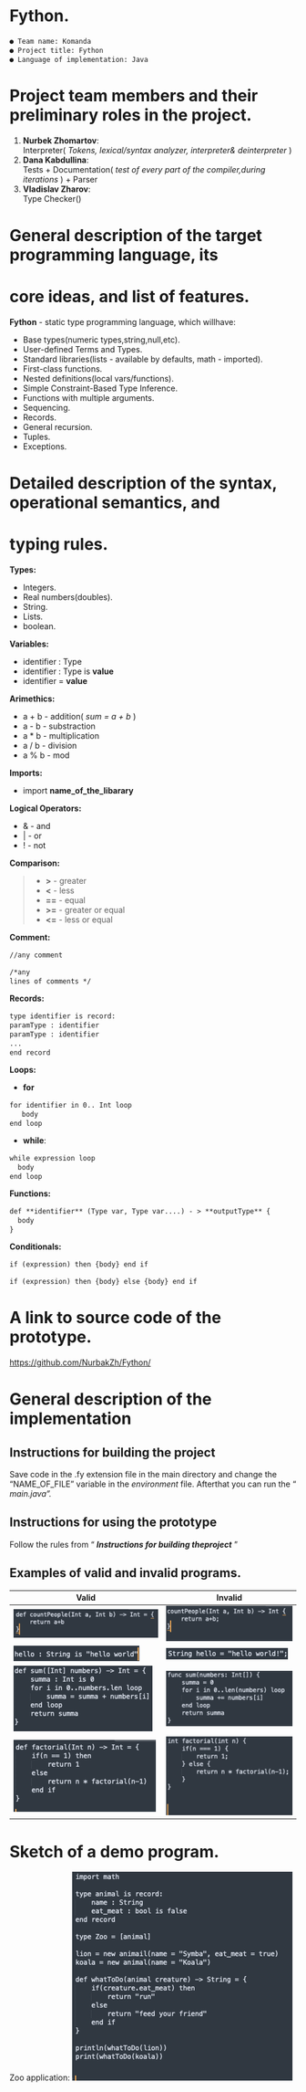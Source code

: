 # Fython.

```
● Team name: Komanda
● Project title: Fython
● Language of implementation: Java
```
# Project team members and their preliminary roles in the project.

1. **Nurbek Zhomartov**:  
    Interpreter( _Tokens, lexical/syntax analyzer, interpreter& deinterpreter_ )
3. **Dana Kabdullina**:    
    Tests + Documentation( _test of every part of the compiler,during_
       _iterations_ ) + Parser
3. **Vladislav Zharov**:   
    Type Checker()

# General description of the target programming language, its

# core ideas, and list of features.

**Fython** - static type programming language, which willhave:   
* Base types(numeric types,string,null,etc). 
* User-defined Terms and Types.  
* Standard libraries(lists - available by defaults, math - imported). 
* First-class functions.  
* Nested definitions(local vars/functions). 
* Simple Constraint-Based Type Inference. 
* Functions with multiple arguments. 
* Sequencing. 
* Records. 
* General recursion. 
* Tuples.     
* Exceptions. 

# Detailed description of the syntax, operational semantics, and

# typing rules.

**Types:**
* Integers.  
* Real numbers(doubles).  
* String.   
* Lists.  
* boolean.  


**Variables:**
* identifier : Type
* identifier : Type is **value**
* identifier = **value**

**Arimethics:**
* a + b - addition( _sum = a + b_ )
* a - b - substraction
* a * b - multiplication
* a / b - division
* a % b - mod

**Imports:**
* import **name_of_the_libarary**

**Logical Operators:**
* & - and
* | - or
* ! - not

**Comparison:**
> *  **>** - greater
> *  **<** - less
> *  **==** - equal
> *  **>=** - greater or equal
> *  **<=** - less or equal

**Comment:**
```
//any comment
```
```
/*any
lines of comments */
```

**Records:**
```
type identifier is record:
paramType : identifier
paramType : identifier
...
end record
```

**Loops:**
* **for**
```
for identifier in 0.. Int loop
   body
end loop
```
* **while**:
```
while expression loop
  body
end loop
```
**Functions:**
```
def **identifier** (Type var, Type var....) - > **outputType** {
  body
}
```
**Conditionals:**
```
if (expression) then {body} end if
```
```
if (expression) then {body} else {body} end if
```

# A link to source code of the prototype.

https://github.com/NurbakZh/Fython/

# General description of the implementation

## Instructions for building the project

Save code in the .fy extension file in the main directory and change the
“NAME_OF_FILE” variable in the _environment_ file. Afterthat you can run the
“ _main.java”._

## Instructions for using the prototype

Follow the rules from “ **_Instructions for building theproject_** ”

## Examples of valid and invalid programs.

| **Valid** | **Invalid** |
|-----------|-------------|
| ![val1](https://github.com/NurbakZh/Fython/blob/main/images/image7.png)      | ![inv1](https://github.com/NurbakZh/Fython/blob/main/images/image3.png)       |
| ![val2](https://github.com/NurbakZh/Fython/blob/main/images/image1.png)      | ![inv2](https://github.com/NurbakZh/Fython/blob/main/images/image2.png)        |
| ![val3](https://github.com/NurbakZh/Fython/blob/main/images/image9.png)      | ![inv3](https://github.com/NurbakZh/Fython/blob/main/images/image8.png)        |
| ![val4](https://github.com/NurbakZh/Fython/blob/main/images/image6.png)      | ![inv4](https://github.com/NurbakZh/Fython/blob/main/images/image4.png)        |


# Sketch of a demo program.

Zoo application:
![demo](https://github.com/NurbakZh/Fython/blob/main/images/image5.png)

